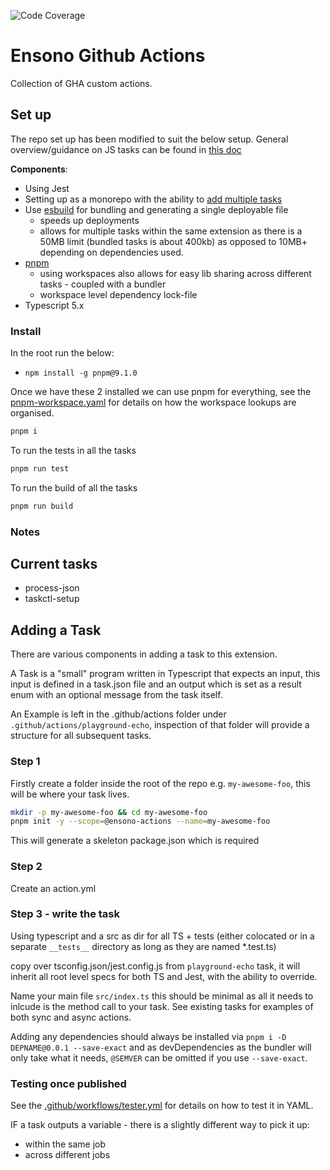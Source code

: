 ![Code Coverage](https://img.shields.io/badge/Code%20Coverage-98%25-success?style=flat)

# Ensono Github Actions

Collection of GHA custom actions.

## Set up

The repo set up has been modified to suit the below setup. General overview/guidance on JS tasks can be found in [this doc](https://docs.github.com/en/actions/creating-actions/creating-a-javascript-action)


__Components__: 

- Using Jest
- Setting up as a monorepo with the ability to [add multiple tasks](#adding-a-task)
- Use [esbuild](https://esbuild.github.io/) for bundling and generating a single deployable file
    - speeds up deployments 
    - allows for multiple tasks within the same extension as there is a 50MB limit (bundled tasks is about 400kb) as opposed to 10MB+ depending on dependencies used.
- [pnpm](https://pnpm.io/)
    - using workspaces also allows for easy lib sharing across different tasks - coupled with a bundler
    - workspace level dependency lock-file
- Typescript 5.x

### Install

In the root run the below:

- `npm install -g pnpm@9.1.0`

Once we have these 2 installed we can use pnpm for everything, see the [pnpm-workspace.yaml](./pnpm-workspace.yaml) for details on how the workspace lookups are organised.

```sh
pnpm i
```

To run the tests in all the tasks

```sh
pnpm run test
```

To run the build of all the tasks

```sh
pnpm run build
```

### Notes


## Current tasks

- process-json
- taskctl-setup

## Adding a Task

There are various components in adding a task to this extension.

A Task is a "small" program written in Typescript that expects an input, this input is defined in a task.json file and an output which is set as a result enum with an optional message from the task itself.

An Example is left in the .github/actions folder under `.github/actions/playground-echo`, inspection of that folder will provide a structure for all subsequent tasks.

### Step 1

Firstly create a folder inside the root of the repo e.g. `my-awesome-foo`, this will be where your task lives.

```bash
mkdir -p my-awesome-foo && cd my-awesome-foo
pnpm init -y --scope=@ensono-actions --name=my-awesome-foo
```

This will generate a skeleton package.json which is required

### Step 2

Create an action.yml

### Step 3 - write the task

Using typescript and a src as dir for all TS + tests (either colocated or in a separate `__tests__` directory as long as they are named *.test.ts)

copy over tsconfig.json/jest.config.js from `playground-echo` task, it will inherit all root level specs for both TS and Jest, with the ability to override.

Name your main file `src/index.ts` this should be minimal as all it needs to inlcude is the method call to your task. See existing tasks for examples of both sync and async actions.

Adding any dependencies should always be installed via `pnpm i -D DEPNAME@0.0.1 --save-exact` and as devDependencies as the bundler will only take what it needs, `@SEMVER` can be omitted if you use `--save-exact`.

### Testing once published

See the [.github/workflows/tester.yml](./.github/workflows/tester.yml) for details on how to test it in YAML.

IF a task outputs a variable - there is a slightly different way to pick it up:
- within the same job 
- across different jobs
